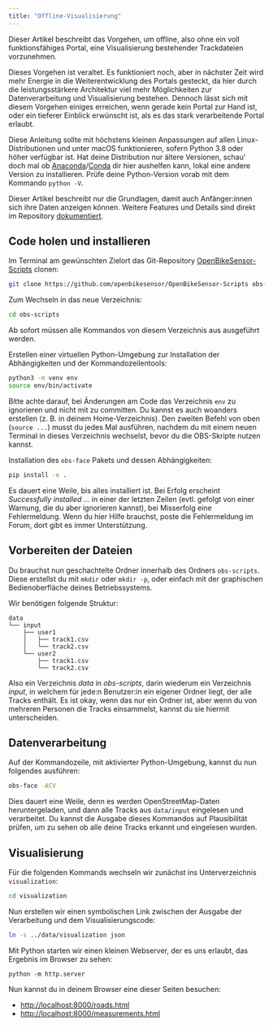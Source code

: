 ```yaml
---
title: "Offline-Visualisierung"
---
```


Dieser Artikel beschreibt das Vorgehen, um offline, also ohne ein voll
funktionsfähiges Portal, eine Visualisierung bestehender Trackdateien
vorzunehmen.

Dieses Vorgehen ist veraltet. Es funktioniert noch, aber in nächster Zeit wird
mehr Energie in die Weiterentwicklung des Portals gesteckt, da hier durch die
leistungsstärkere Architektur viel mehr Möglichkeiten zur Datenverarbeitung und
Visualisierung bestehen. Dennoch lässt sich mit diesem Vorgehen einiges
erreichen, wenn gerade kein Portal zur Hand ist, oder ein tieferer Einblick
erwünscht ist, als es das stark verarbeitende Portal erlaubt.

Diese Anleitung sollte mit höchstens kleinen Anpassungen auf allen
Linux-Distributionen und unter macOS funktionieren, sofern Python 3.8 oder
höher verfügbar ist. Hat deine Distribution nur ältere Versionen, schau' doch
mal ob
[Anaconda](https://anaconda.org/)/[Conda](https://docs.conda.io/projects/conda/en/latest/index.html)
dir hier aushelfen kann, lokal eine andere Version zu installieren. Prüfe deine
Python-Version vorab mit dem Kommando `python -V`.

Dieser Artikel beschreibt nur die Grundlagen, damit auch Anfänger:innen sich
ihre Daten anzeigen können. Weitere Features und Details sind direkt im
Repository
[dokumentiert](https://github.com/openbikesensor/OpenBikeSensor-Scripts/blob/main/docs/obs-face.md).

## Code holen und installieren

Im Terminal am gewünschten Zielort das Git-Repository
[OpenBikeSensor-Scripts](https://github.com/openbikesensor/OpenBikeSensor-Scripts)
clonen:

```bash
git clone https://github.com/openbikesensor/OpenBikeSensor-Scripts obs-scripts
```

Zum Wechseln in das neue Verzeichnis:

```bash
cd obs-scripts
```

Ab sofort müssen alle Kommandos von diesem Verzeichnis aus ausgeführt werden.

Erstellen einer virtuellen Python-Umgebung zur Installation der Abhängigkeiten
und der Kommandozeilentools:

```bash
python3 -m venv env
source env/bin/activate
```

Bitte achte darauf, bei Änderungen am Code das Verzeichnis `env` zu ignorieren
und nicht mit zu committen. Du kannst es auch woanders erstellen (z. B. in
deinem Home-Verzeichnis). Den zweiten Befehl von oben (`source ...`) musst du
jedes Mal ausführen, nachdem du mit einem neuen Terminal in dieses Verzeichnis
wechselst, bevor du die OBS-Skripte nutzen kannst.

Installation des `obs-face` Pakets und dessen Abhängigkeiten:

```bash
pip install -e .
```

Es dauert eine Weile, bis alles installiert ist. Bei Erfolg erscheint
*Successfully installed ...* in einer der letzten Zeilen (evtl. gefolgt von
einer Warnung, die du aber ignorieren kannst), bei Misserfolg eine
Fehlermeldung. Wenn du hier Hilfe brauchst, poste die Fehlermeldung im Forum,
dort gibt es immer Unterstützung.

## Vorbereiten der Dateien

Du brauchst nun geschachtelte Ordner innerhalb des Ordners `obs-scripts`. Diese
erstellst du mit `mkdir` oder `mkdir -p`, oder einfach mit der graphischen
Bedienoberfläche deines Betriebssystems.

Wir benötigen folgende Struktur:

```
data
└── input
    ├── user1
    │   ├── track1.csv
    │   └── track2.csv
    └── user2
        ├── track1.csv
        └── track2.csv
```

Also ein Verzeichnis *data* in *obs-scripts*, darin wiederum ein Verzeichnis
*input*, in welchem für jede:n Benutzer:in ein eigener Ordner liegt, der alle
Tracks enthält. Es ist okay, wenn das nur ein Ordner ist, aber wenn du von
mehreren Personen die Tracks einsammelst, kannst du sie hiermit unterscheiden.

## Datenverarbeitung

Auf der Kommandozeile, mit aktivierter Python-Umgebung, kannst du nun folgendes
ausführen:

```bash
obs-face -ACV
```

Dies dauert eine Weile, denn es werden OpenStreetMap-Daten heruntergeladen, und
dann alle Tracks aus `data/input` eingelesen und verarbeitet. Du kannst die
Ausgabe dieses Kommandos auf Plausibilität prüfen, um zu sehen ob alle deine
Tracks erkannt und eingelesen wurden.

## Visualisierung

Für die folgenden Kommands wechseln wir zunächst ins Unterverzeichnis `visualization`:

```bash
cd visualization
```

Nun erstellen wir einen symbolischen Link zwischen der Ausgabe der Verarbeitung
und dem Visualisierungscode:

```bash
ln -s ../data/visualization json
```

Mit Python starten wir einen kleinen Webserver, der es uns erlaubt, das
Ergebnis im Browser zu sehen:

```
python -m http.server
```

Nun kannst du in deinem Browser eine dieser Seiten besuchen:

* <http://localhost:8000/roads.html>
* <http://localhost:8000/measurements.html>
